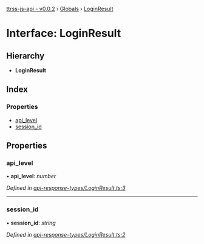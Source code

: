 [ttrss-js-api - v0.0.2](../README.md) › [Globals](../globals.md) › [LoginResult](loginresult.md)

# Interface: LoginResult

## Hierarchy

* **LoginResult**

## Index

### Properties

* [api_level](loginresult.md#api_level)
* [session_id](loginresult.md#session_id)

## Properties

###  api_level

• **api_level**: *number*

*Defined in [api-response-types/LoginResult.ts:3](https://github.com/fchristl/ttrss-js-api/blob/79fe3ba/src/api-response-types/LoginResult.ts#L3)*

___

###  session_id

• **session_id**: *string*

*Defined in [api-response-types/LoginResult.ts:2](https://github.com/fchristl/ttrss-js-api/blob/79fe3ba/src/api-response-types/LoginResult.ts#L2)*
